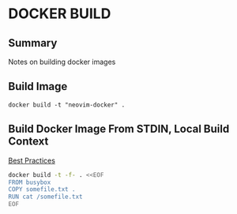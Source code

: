 # DOCKER BUILD

## Summary

Notes on building docker images

## Build Image

```console
docker build -t "neovim-docker" .
```

## Build Docker Image From STDIN, Local Build Context

[Best Practices](https://docs.docker.com/develop/develop-images/dockerfile_best-practices/#pipe-dockerfile-through-stdin)

```bash
docker build -t -f- . <<EOF
FROM busybox
COPY somefile.txt .
RUN cat /somefile.txt
EOF
```

